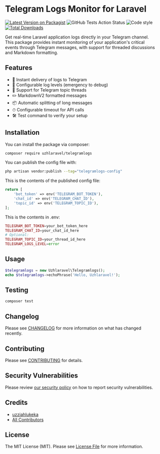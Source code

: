 # Telegram Logs Monitor for Laravel

[![Latest Version on Packagist](https://img.shields.io/packagist/v/uzhlaravel/telegramlogs.svg?style=flat-square)](https://packagist.org/packages/uzhlaravel/telegramlogs)
![GitHub Tests Action Status](https://github.com/Uzziahlukeka/telegrammonitor/actions/workflows/run-tests.yml/badge.svg)
![Code style](https://github.com/Uzziahlukeka/telegrammonitor/actions/workflows/fix-php-code-style-issues.yml/badge.svg)
[![Total Downloads](https://img.shields.io/packagist/dt/uzhlaravel/telegramlogs.svg?style=flat-square)](https://packagist.org/packages/uzhlaravel/telegramlogs)

Get real-time Laravel application logs directly in your Telegram channel. This package provides instant monitoring of your application's critical events through Telegram messages, with support for threaded discussions and Markdown formatting.


## Features

- 📨 Instant delivery of logs to Telegram
- 🔔 Configurable log levels (emergency to debug)
- 🧵 Support for Telegram topic threads
- ✏️ MarkdownV2 formatted messages
- 📦 Automatic splitting of long messages
- ⏱ Configurable timeout for API calls
- 🛠 Test command to verify your setup

## Installation

You can install the package via composer:

```bash
composer require uzhlaravel/telegramlogs
```

You can publish the config file with:

```bash
php artisan vendor:publish --tag="telegramlogs-config"
```

This is the contents of the published config file:

```php
return [
    'bot_token' => env('TELEGRAM_BOT_TOKEN'),
    'chat_id' => env('TELEGRAM_CHAT_ID'),
    'topic_id' => env('TELEGRAM_TOPIC_ID'),
];
```

This is the contents in .env:

```php
TELEGRAM_BOT_TOKEN=your_bot_token_here
TELEGRAM_CHAT_ID=your_chat_id_here
# Optional:
TELEGRAM_TOPIC_ID=your_thread_id_here
TELEGRAM_LOGS_LEVEL=error
```

## Usage

```php
$telegramlogs = new Uzhlaravel\Telegramlogs();
echo $telegramlogs->echoPhrase('Hello, Uzhlaravel!');
```

## Testing

```bash
composer test
```

## Changelog

Please see [CHANGELOG](CHANGELOG.md) for more information on what has changed recently.

## Contributing

Please see [CONTRIBUTING](CONTRIBUTING.md) for details.

## Security Vulnerabilities

Please review [our security policy](../../security/policy) on how to report security vulnerabilities.

## Credits

- [uzziahlukeka](https://github.com/uzhlaravel)
- [All Contributors](../../contributors)

## License

The MIT License (MIT). Please see [License File](LICENSE.md) for more information.
